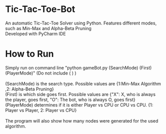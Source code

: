 # Tic-Tac-Toe-Bot
An automatic Tic-Tac-Toe Solver using Python. Features different modes, such as Min-Max and Alpha-Beta Pruning </br>
Developed with PyCharm IDE

# How to Run

Simply run on command line "python gameBot.py (SearchMode) (First) (PlayerMode)" (Do not include ( ) ) </br>
</br>
(SearchMode) is the search type. Possible values are {1:Min-Max Algorithm ,2: Alpha-Beta Pruning} </br>
(First) is which side goes first. Possible values are {"X": X, who is always the player, goes first, "O": The bot, who is always O, goes first} </br>
(PlayerMode) determines if it is either Player vs CPU or CPU vs CPU. {1: Player vs Player, 2: Player vs CPU} </br>
 </br>
The program will also show how many nodes were generated for the used algorithm.
